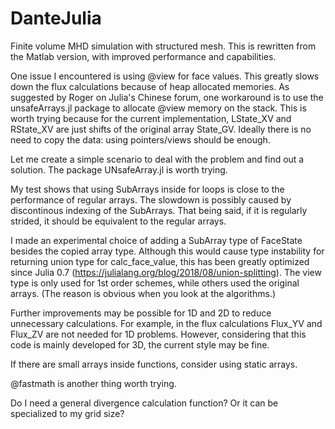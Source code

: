 # DanteJulia
Finite volume MHD simulation with structured mesh. This is rewritten from the Matlab version, with improved performance and capabilities.

One issue I encountered is using @view for face values. This greatly slows down the flux calculations because of heap allocated memories. As suggested by Roger on Julia's Chinese forum, one workaround is to use the unsafeArrays.jl package to allocate @view memory on the stack. This is worth trying because for the current implementation, LState_XV and RState_XV are just shifts of the original array State_GV. Ideally there is no need to copy the data: using pointers/views should be enough.

Let me create a simple scenario to deal with the problem and find out a solution. The package UNsafeArray.jl is worth trying.

My test shows that using SubArrays inside for loops is close to the performance of regular arrays. The slowdown is possibly caused by discontinous indexing of the SubArrays. That being said, if it is regularly strided, it should be equivalent to the regular arrays.

I made an experimental choice of adding a SubArray type of FaceState besides the copied array type. Although this would cause type instability for returning union type for calc_face_value, this has been greatly optimized since Julia 0.7 (https://julialang.org/blog/2018/08/union-splitting). The view type is only used for 1st order schemes, while others used the original arrays. (The reason is obvious when you look at the algorithms.)

Further improvements may be possible for 1D and 2D to reduce unnecessary calculations.
For example, in the flux calculations Flux_YV and Flux_ZV are not needed for 1D problems.
However, considering that this code is mainly developed for 3D, the current style may be fine.

If there are small arrays inside functions, consider using static arrays.

@fastmath is another thing worth trying.

Do I need a general divergence calculation function? Or it can be specialized to my grid size?
